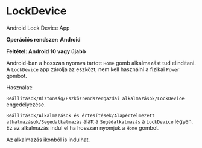 # LockDevice

Android Lock Device App

**Operációs rendszer: Android**

**Feltétel: Android 10 vagy újabb**

Android-ban a hosszan nyomva tartott `Home` gomb alkalmazást tud elindítani.
A `LockDevice` app zárolja az eszközt, nem kell használni a fizikai `Power` gombot.

Használat:

`Beállítások/Biztonság/Eszközrendszergazdai alkalmazások/LockDevice` engedélyezése.

`Beállítások/Alkalmazások és értesítések/Alapértelmezett alkalmazások/Segédalkalmazás` 
alatt a `Segédalkalmazás` a `LockDevice` legyen. Ez az alkalmazás indul el ha hosszan 
nyomjuk a `Home` gombot.

Az alkalmazás ikonból is indulhat.
